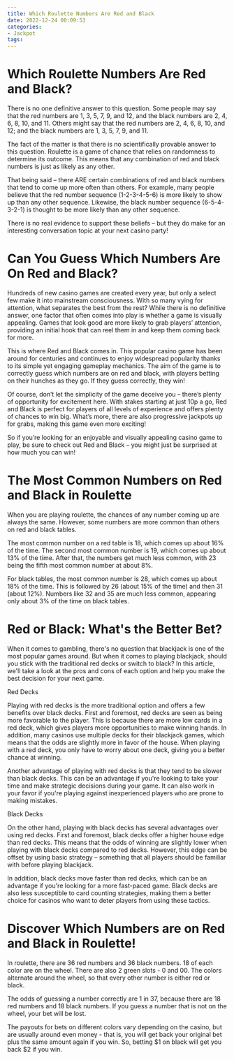 ```yaml
---
title: Which Roulette Numbers Are Red and Black
date: 2022-12-24 00:09:53
categories:
- Jackpot
tags:
---
```



#  Which Roulette Numbers Are Red and Black?

There is no one definitive answer to this question. Some people may say that the red numbers are 1, 3, 5, 7, 9, and 12, and the black numbers are 2, 4, 6, 8, 10, and 11. Others might say that the red numbers are 2, 4, 6, 8, 10, and 12; and the black numbers are 1, 3, 5, 7, 9, and 11.

The fact of the matter is that there is no scientifically provable answer to this question. Roulette is a game of chance that relies on randomness to determine its outcome. This means that any combination of red and black numbers is just as likely as any other.

That being said – there ARE certain combinations of red and black numbers that tend to come up more often than others. For example, many people believe that the red number sequence (1-2-3-4-5-6) is more likely to show up than any other sequence. Likewise, the black number sequence (6-5-4-3-2-1) is thought to be more likely than any other sequence.

There is no real evidence to support these beliefs – but they do make for an interesting conversation topic at your next casino party!

#  Can You Guess Which Numbers Are On Red and Black?

Hundreds of new casino games are created every year, but only a select few make it into mainstream consciousness. With so many vying for attention, what separates the best from the rest? While there is no definitive answer, one factor that often comes into play is whether a game is visually appealing. Games that look good are more likely to grab players’ attention, providing an initial hook that can reel them in and keep them coming back for more.

This is where Red and Black comes in. This popular casino game has been around for centuries and continues to enjoy widespread popularity thanks to its simple yet engaging gameplay mechanics. The aim of the game is to correctly guess which numbers are on red and black, with players betting on their hunches as they go. If they guess correctly, they win!

Of course, don’t let the simplicity of the game deceive you – there’s plenty of opportunity for excitement here. With stakes starting at just 10p a go, Red and Black is perfect for players of all levels of experience and offers plenty of chances to win big. What’s more, there are also progressive jackpots up for grabs, making this game even more exciting!

So if you’re looking for an enjoyable and visually appealing casino game to play, be sure to check out Red and Black – you might just be surprised at how much you can win!

#  The Most Common Numbers on Red and Black in Roulette

When you are playing roulette, the chances of any number coming up are always the same. However, some numbers are more common than others on red and black tables.

The most common number on a red table is 18, which comes up about 16% of the time. The second most common number is 19, which comes up about 13% of the time. After that, the numbers get much less common, with 23 being the fifth most common number at about 8%.

For black tables, the most common number is 28, which comes up about 18% of the time. This is followed by 26 (about 15% of the time) and then 31 (about 12%). Numbers like 32 and 35 are much less common, appearing only about 3% of the time on black tables.

#  Red or Black: What's the Better Bet?

When it comes to gambling, there's no question that blackjack is one of the most popular games around. But when it comes to playing blackjack, should you stick with the traditional red decks or switch to black? In this article, we'll take a look at the pros and cons of each option and help you make the best decision for your next game.

Red Decks

Playing with red decks is the more traditional option and offers a few benefits over black decks. First and foremost, red decks are seen as being more favorable to the player. This is because there are more low cards in a red deck, which gives players more opportunities to make winning hands. In addition, many casinos use multiple decks for their blackjack games, which means that the odds are slightly more in favor of the house. When playing with a red deck, you only have to worry about one deck, giving you a better chance at winning.

Another advantage of playing with red decks is that they tend to be slower than black decks. This can be an advantage if you're looking to take your time and make strategic decisions during your game. It can also work in your favor if you're playing against inexperienced players who are prone to making mistakes.

Black Decks

On the other hand, playing with black decks has several advantages over using red decks. First and foremost, black decks offer a higher house edge than red decks. This means that the odds of winning are slightly lower when playing with black decks compared to red decks. However, this edge can be offset by using basic strategy – something that all players should be familiar with before playing blackjack.

In addition, black decks move faster than red decks, which can be an advantage if you're looking for a more fast-paced game. Black decks are also less susceptible to card counting strategies, making them a better choice for casinos who want to deter players from using these tactics.

#  Discover Which Numbers are on Red and Black in Roulette!

In roulette, there are 36 red numbers and 36 black numbers. 18 of each color are on the wheel. There are also 2 green slots - 0 and 00. The colors alternate around the wheel, so that every other number is either red or black.

The odds of guessing a number correctly are 1 in 37, because there are 18 red numbers and 18 black numbers. If you guess a number that is not on the wheel, your bet will be lost.

The payouts for bets on different colors vary depending on the casino, but are usually around even money - that is, you will get back your original bet plus the same amount again if you win. So, betting $1 on black will get you back $2 if you win.